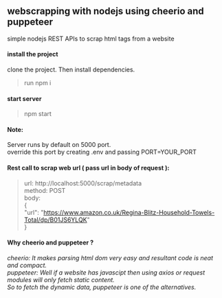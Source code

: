 ## webscrapping with nodejs using cheerio and puppeteer

simple nodejs  REST APIs to scrap html tags from a website  <br />

#### install the project  
clone the project. Then install dependencies.  <br />

> run npm i

#### start server

> npm start

#### Note:  <br />
Server runs by default on 5000 port.  <br />
override this port by creating .env and passing PORT=YOUR_PORT   <br />


#### Rest call to scrap web url ( pass url in body of request ):   <br />
> url:  http://localhost:5000/scrap/metadata  <br />
> method: POST   <br />
body: <br />
> { <br />
>    "url": "https://www.amazon.co.uk/Regina-Blitz-Household-Towels-Total/dp/B01JS6YLQK"   <br />
> } <br />

#### Why cheerio and puppeteer ? <br />
*cheerio: It makes parsing html dom very easy and resultant code is neat and compact.* <br />
*puppeteer: Well if a website has javascipt then using axios or request modules will only fetch static content.* <br />
*So to fetch the dynamic data, puppeteer is one of the alternatives.* <br />
